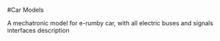 #Car Models

A mechatronic model for e-rumby car, with all electric buses and signals interfaces description
